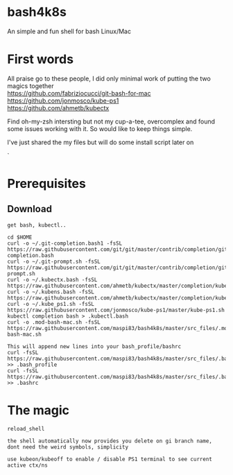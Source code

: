 # bash4k8s
An simple and fun shell for bash Linux/Mac

# First words
All praise go to these people, I did only minimal work of putting the two magics together  
https://github.com/fabriziocucci/git-bash-for-mac  
https://github.com/jonmosco/kube-ps1  
https://github.com/ahmetb/kubectx  


Find oh-my-zsh intersting but not my cup-a-tee, overcomplex and found some issues working with it. So would like to keep things simple. 

I've just shared the my files but will do some install script later on

`
# Prerequisites

## Download
```
get bash, kubectl..

cd $HOME
curl -o ~/.git-completion.bash1 -fsSL https://raw.githubusercontent.com/git/git/master/contrib/completion/git-completion.bash
curl -o ~/.git-prompt.sh -fsSL https://raw.githubusercontent.com/git/git/master/contrib/completion/git-prompt.sh
curl -o ~/.kubectx.bash -fsSL https://raw.githubusercontent.com/ahmetb/kubectx/master/completion/kubectx.bash
curl -o ~/.kubens.bash -fsSL https://raw.githubusercontent.com/ahmetb/kubectx/master/completion/kubens.bash
curl -o ~/.kube_ps1.sh -fsSL https://raw.githubusercontent.com/jonmosco/kube-ps1/master/kube-ps1.sh
kubectl completion bash > .kubectl.bash
curl -o .mod-bash-mac.sh -fsSL https://raw.githubusercontent.com/maspi83/bash4k8s/master/src_files/.mod-bash-mac.sh

This will append new lines into your bash_profile/bashrc
curl -fsSL https://raw.githubusercontent.com/maspi83/bash4k8s/master/src_files/.bash_profile >> .bash_profile
curl -fsSL https://raw.githubusercontent.com/maspi83/bash4k8s/master/src_files/.bashrc >> .bashrc

```

# The magic
```
reload_shell

the shell automatically now provides you delete on gi branch name, dont need the weird symbols, simplicity

use kubeon/kubeoff to enable / disable PS1 terminal to see current active ctx/ns
```
